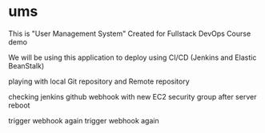 # ums

This is "User Management System" Created for Fullstack DevOps Course demo

We will be using this application to deploy using CI/CD (Jenkins and Elastic BeanStalk) 

playing with local Git repository and Remote repository

checking jenkins github webhook with new EC2 security group after server reboot

trigger webhook again 
trigger webhook again
